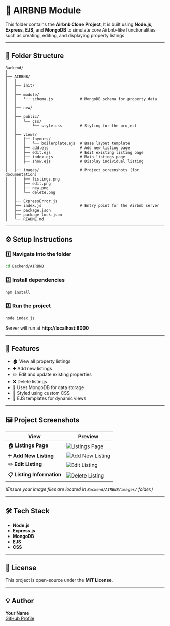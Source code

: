 # 🏡 AIRBNB Module 

This folder contains the **Airbnb Clone Project**, 
It is built using **Node.js**, **Express**, **EJS**, and **MongoDB** to simulate core Airbnb-like functionalities such as creating, editing, and displaying property listings.

---

## 📁 Folder Structure

```
Backend/
│
├── AIRBNB/
│   │
│   ├── init/
│   │
│   ├── module/
│   │   └── schema.js            # MongoDB schema for property data
│   │
│   ├── new/
│   │
│   ├── public/
│   │   └── css/
│   │       └── style.css        # Styling for the project
│   │
│   ├── views/
│   │   ├── layouts/
│   │   │   └── boilerplate.ejs  # Base layout template
│   │   ├── add.ejs              # Add new listing page
│   │   ├── edit.ejs             # Edit existing listing page
│   │   ├── index.ejs            # Main listings page
│   │   ├── show.ejs             # Display individual listing
│   │
│   ├── images/                  # Project screenshots (for documentation)
│   │   ├── listings.png
│   │   ├── edit.png
│   │   ├── new.png
│   │   └── delete.png
│   │
│   ├── ExpressError.js
│   ├── index.js                 # Entry point for the Airbnb server
│   ├── package.json
│   ├── package-lock.json
│   └── README.md

```

---

## ⚙️ Setup Instructions

### 1️⃣ Navigate into the folder
```bash
cd Backend/AIRBNB
```

### 2️⃣ Install dependencies
```bash
npm install
```

### 3️⃣ Run the project
```bash
node index.js
```

Server will run at **http://localhost:8000**

---

## 🧩 Features
- 🏠 View all property listings  
- ➕ Add new listings  
- ✏️ Edit and update existing properties  
- ❌ Delete listings  
- 💾 Uses MongoDB for data storage  
- 🎨 Styled using custom CSS  
- 🧱 EJS templates for dynamic views

---

## 🖼️ Project Screenshots

| View | Preview |
|------|----------|
| 🏠 **Listings Page** | ![Listings Page](./images/listings.png) |
| ➕ **Add New Listing** | ![Add New Listing](./images/new.png) |
| ✏️ **Edit Listing** | ![Edit Listing](./images/edit.png) |
| 📋 **Listing Information** | ![Delete Listing](./images/info.png) |

*(Ensure your image files are located in `Backend/AIRBNB/images/` folder.)*

---

## 🛠️ Tech Stack
- **Node.js**
- **Express.js**
- **MongoDB**
- **EJS**
- **CSS**

---

## 📄 License
This project is open-source under the **MIT License**.

---

## 💡 Author
**Your Name**  
[GitHub Profile](https://github.com/<your-username>)
